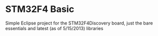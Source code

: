 STM32F4 Basic
==============

Simple Eclipse project for the STM32F4Discovery board, just the bare essentials and latest (as of 5/15/2013) libraries

